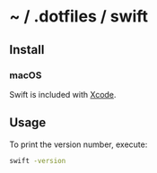 # ~ / .dotfiles / swift

## Install

### macOS

Swift is included with [Xcode](https://developer.apple.com/xcode/).

## Usage

To print the version number, execute:

```sh
swift -version
```
